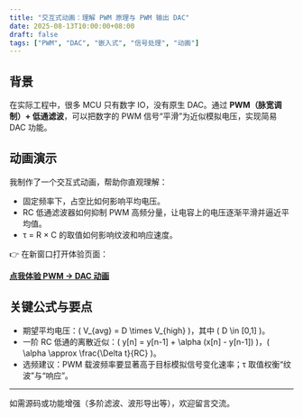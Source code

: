 ```yaml
---
title: "交互式动画：理解 PWM 原理与 PWM 输出 DAC"
date: 2025-08-13T10:00:00+08:00
draft: false
tags: ["PWM", "DAC", "嵌入式", "信号处理", "动画"]
---
```


## 背景

在实际工程中，很多 MCU 只有数字 IO，没有原生 DAC。通过 **PWM（脉宽调制）+ 低通滤波**，可以把数字的 PWM 信号“平滑”为近似模拟电压，实现简易 DAC 功能。

## 动画演示

我制作了一个交互式动画，帮助你直观理解：

- 固定频率下，占空比如何影响平均电压。
- RC 低通滤波器如何抑制 PWM 高频分量，让电容上的电压逐渐平滑并逼近平均值。
- τ = R × C 的取值如何影响纹波和响应速度。

👉 在新窗口打开体验页面：

**[点我体验 PWM → DAC 动画](/pwm.html)**

## 关键公式与要点

- 期望平均电压：\( V_{avg} = D \times V_{high} \)，其中 \( D \in [0,1] \)。
- 一阶 RC 低通的离散近似：\( y[n] = y[n-1] + \alpha (x[n] - y[n-1]) \)，\( \alpha \approx \frac{\Delta t}{RC} \)。
- 选频建议：PWM 载波频率要显著高于目标模拟信号变化速率；τ 取值权衡“纹波”与“响应”。

---

如需源码或功能增强（多阶滤波、波形导出等），欢迎留言交流。


